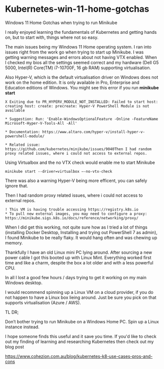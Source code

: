 # Kubernetes-win-11-home-gotchas
Windows 11 Home Gotchas when trying to run Minikube

I really enjoyed learning the fundamentals of Kubernetes and getting hands on, but to start with, things where not so easy. 

The main issues being my Windows 11 Home operating system. I ran into issues right from the work go when trying to start up Minikube.  I was getting warning messages and errors about not having VTX enabled. When I checked my bios all the settings seemed correct and my hardware (Dell G5 5000, Intel(R) Core(TM) i7-10700F, 16 gb RAM) supporting virtualisation.

Also Hyper-V, which is the default virtualisation driver on Windows does not work on the home edition.  It is only available in Pro, Enterprise and Education editions of Windows. You might see this error if you run **minikube start**

```
X Exiting due to PR_HYPERV_MODULE_NOT_INSTALLED: Failed to start host: creating host: create: precreate: Hyper-V PowerShell Module is not available

* Suggestion: Run: 'Enable-WindowsOptionalFeature -Online -FeatureName Microsoft-Hyper-V-Tools-All -All'

* Documentation: https://www.altaro.com/hyper-v/install-hyper-v-powershell-module/

* Related issue: https://github.com/kubernetes/minikube/issues/9040Then I had random proxy related issues, where i could not access to external repos.
```

Using Virtualbox and the no VTX check would enable me to start Minikube

```
minikube start --driver=virtualbox —-no-vtx-check
```

There was also a warning Hyper-V being more efficent, you can safely ignore that.


Then I had random proxy related issues, where i could not access to external repos. 

```
! This VM is having trouble accessing https://registry.k8s.io
* To pull new external images, you may need to configure a proxy: https://minikube.sigs.k8s.io/docs/reference/networking/proxy/
```

When I did get this working, not quite sure how as I tried a lot of things (installing Docker Desktop, Installing and trying out PowerShell 7 as admin), I found Minikube to be really flaky. 
It would hang often and was chewing up memory.

Thankfully I have an old Linux mini PC lying around. After sourcing a new power cable I got this booted up with Linux Mint. Everything worked first time and like a charm, despite the box a lot older and with a less powerful CPU.

In all I lost a good few hours / days trying to get it working on my main Windows desktop. 

I would recommend spinning up a Linux VM on a cloud provider, if you do not happen to have a Linux box lieing around. Just be sure you pick on that supports virtualisation (Azure / AWS). 

TL DR;

Don’t bother trying to run Minikube on a Windows Home PC. Spin up a Linux instance instead. 

I hope someone finds this useful and it save you time. If you'd like to check out my finding of learning and researching Kubernetes then check out my blog post

https://www.cohezion.com.au/blog/kubernetes-k8-use-cases-pros-and-cons
